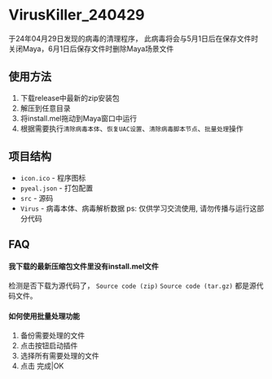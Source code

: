 # VirusKiller_240429

于24年04月29日发现的病毒的清理程序，
此病毒将会与5月1日后在保存文件时关闭Maya，6月1日后保存文件时删除Maya场景文件

## 使用方法

1. 下载release中最新的zip安装包
2. 解压到任意目录
3. 将install.mel拖动到Maya窗口中运行
4. 根据需要执行`清除病毒本体`、`恢复UAC设置`、`清除病毒脚本节点`、`批量处理`操作

## 项目结构

- `icon.ico` - 程序图标
- `pyeal.json` - 打包配置
- `src` - 源码
- `Virus` - 病毒本体、病毒解析数据 ps: 仅供学习交流使用, 请勿传播与运行这部分代码

## FAQ

#### 我下载的最新压缩包文件里没有install.mel文件

检测是否下载为源代码了， `Source code (zip)` `Source code (tar.gz)` 都是源代码文件。

#### 如何使用批量处理功能

1. 备份需要处理的文件
2. 点击按钮启动插件
3. 选择所有需要处理的文件
4. 点击 完成|OK
